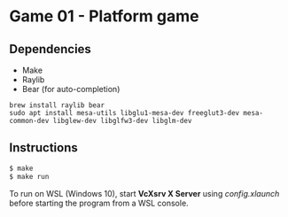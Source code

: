 # Game 01 - Platform game

## Dependencies
- Make
- Raylib
- Bear (for auto-completion)

```
brew install raylib bear
sudo apt install mesa-utils libglu1-mesa-dev freeglut3-dev mesa-common-dev libglew-dev libglfw3-dev libglm-dev
```

## Instructions
``` bash
$ make
$ make run
```

To run on WSL (Windows 10), start **VcXsrv X Server** using *config.xlaunch* before starting
the program from a WSL console.
